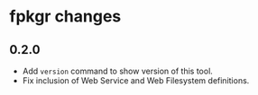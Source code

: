 # fpkgr changes

## 0.2.0

* Add `version` command to show version of this tool.
* Fix inclusion of Web Service and Web Filesystem definitions.
